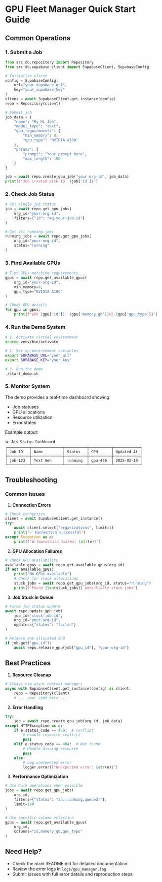 # GPU Fleet Manager Quick Start Guide

## Common Operations

### 1. Submit a Job

```python
from src.db.repository import Repository
from src.db.supabase_client import SupabaseClient, SupabaseConfig

# Initialize client
config = SupabaseConfig(
    url="your_supabase_url",
    key="your_supabase_key"
)
client = await SupabaseClient.get_instance(config)
repo = Repository(client)

# Submit job
job_data = {
    "name": "My ML Job",
    "model_type": "text",
    "gpu_requirements": {
        "min_memory": 8,
        "gpu_type": "NVIDIA A100"
    },
    "params": {
        "prompt": "Your prompt here",
        "max_length": 100
    }
}

job = await repo.create_gpu_job("your-org-id", job_data)
print(f"Job created with ID: {job['id']}")
```

### 2. Check Job Status

```python
# Get single job status
job = await repo.get_gpu_jobs(
    org_id="your-org-id",
    filters={"id": "eq.your-job-id"}
)

# Get all running jobs
running_jobs = await repo.get_gpu_jobs(
    org_id="your-org-id",
    status="running"
)
```

### 3. Find Available GPUs

```python
# Find GPUs matching requirements
gpus = await repo.get_available_gpus(
    org_id="your-org-id",
    min_memory=8,
    gpu_type="NVIDIA A100"
)

# Check GPU details
for gpu in gpus:
    print(f"GPU {gpu['id']}: {gpu['memory_gb']}GB {gpu['gpu_type']}")
```

### 4. Run the Demo System

```bash
# 1. Activate virtual environment
source venv/bin/activate

# 2. Set up environment variables
export SUPABASE_URL="your_url"
export SUPABASE_KEY="your_key"

# 3. Run the demo
./start_demo.sh
```

### 5. Monitor System

The demo provides a real-time dashboard showing:
- Job statuses
- GPU allocations
- Resource utilization
- Error states

Example output:
```
📊 Job Status Dashboard
┌──────────┬──────────────┬──────────┬──────────┬────────────┐
│ Job ID   │ Name         │ Status   │ GPU      │ Updated At │
├──────────┼──────────────┼──────────┼──────────┼────────────┤
│ job-123  │ Text Gen     │ running  │ gpu-456  │ 2025-02-19 │
└──────────┴──────────────┴──────────┴──────────┴────────────┘
```

## Troubleshooting

### Common Issues

1. **Connection Errors**
```python
# Check connection
client = await SupabaseClient.get_instance()
try:
    await client.select("organizations", limit=1)
    print("✅ Connection successful")
except Exception as e:
    print(f"❌ Connection failed: {str(e)}")
```

2. **GPU Allocation Failures**
```python
# Check GPU availability
available_gpus = await repo.get_available_gpus(org_id)
if not available_gpus:
    print("No GPUs available")
    # Check for stuck allocations
    stuck_jobs = await repo.get_gpu_jobs(org_id, status="running")
    print(f"Found {len(stuck_jobs)} potentially stuck jobs")
```

3. **Job Stuck in Queue**
```python
# Force job status update
await repo.update_gpu_job(
    job_id="stuck-job-id",
    org_id="your-org-id",
    updates={"status": "failed"}
)

# Release any allocated GPU
if job.get("gpu_id"):
    await repo.release_gpu(job["gpu_id"], "your-org-id")
```

## Best Practices

1. **Resource Cleanup**
```python
# Always use async context managers
async with SupabaseClient.get_instance(config) as client:
    repo = Repository(client)
    # ... your code here ...
```

2. **Error Handling**
```python
try:
    job = await repo.create_gpu_job(org_id, job_data)
except HTTPException as e:
    if e.status_code == 409:  # Conflict
        # Handle resource conflict
        pass
    elif e.status_code == 404:  # Not found
        # Handle missing resource
        pass
    else:
        # Log unexpected error
        logger.error(f"Unexpected error: {str(e)}")
```

3. **Performance Optimization**
```python
# Use bulk operations when possible
jobs = await repo.get_gpu_jobs(
    org_id,
    filters={"status": "in.(running,queued)"},
    limit=100
)

# Use specific column selection
gpus = await repo.get_available_gpus(
    org_id,
    columns="id,memory_gb,gpu_type"
)
```

## Need Help?

- Check the main README.md for detailed documentation
- Review the error logs in `logs/gpu_manager.log`
- Submit issues with full error details and reproduction steps
